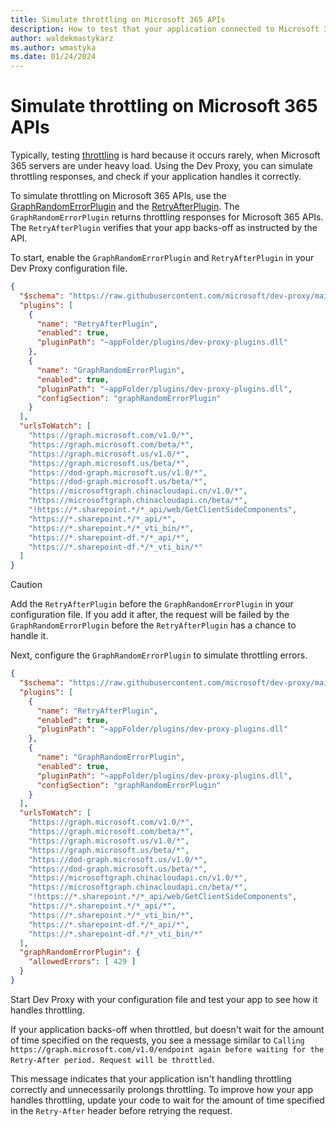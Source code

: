 ```yaml
---
title: Simulate throttling on Microsoft 365 APIs
description: How to test that your application connected to Microsoft 365 APIs handles throttling properly
author: waldekmastykarz
ms.author: wmastyka
ms.date: 01/24/2024
---
```


# Simulate throttling on Microsoft 365 APIs

Typically, testing [throttling](../concepts/what-is-throttling.md) is hard because it occurs rarely, when Microsoft 365 servers are under heavy load. Using the Dev Proxy, you can simulate throttling responses, and check if your application handles it correctly.

To simulate throttling on Microsoft 365 APIs, use the [GraphRandomErrorPlugin](../technical-reference/graphrandomerrorplugin.md) and the [RetryAfterPlugin](../technical-reference/retryafterplugin.md). The `GraphRandomErrorPlugin` returns throttling responses for Microsoft 365 APIs. The `RetryAfterPlugin` verifies that your app backs-off as instructed by the API.

To start, enable the `GraphRandomErrorPlugin` and `RetryAfterPlugin` in your Dev Proxy configuration file.

```json
{
  "$schema": "https://raw.githubusercontent.com/microsoft/dev-proxy/main/schemas/v1.0/rc.schema.json",
  "plugins": [
    {
      "name": "RetryAfterPlugin",
      "enabled": true,
      "pluginPath": "~appFolder/plugins/dev-proxy-plugins.dll"
    },
    {
      "name": "GraphRandomErrorPlugin",
      "enabled": true,
      "pluginPath": "~appFolder/plugins/dev-proxy-plugins.dll",
      "configSection": "graphRandomErrorPlugin"
    }
  ],
  "urlsToWatch": [
    "https://graph.microsoft.com/v1.0/*",
    "https://graph.microsoft.com/beta/*",
    "https://graph.microsoft.us/v1.0/*",
    "https://graph.microsoft.us/beta/*",
    "https://dod-graph.microsoft.us/v1.0/*",
    "https://dod-graph.microsoft.us/beta/*",
    "https://microsoftgraph.chinacloudapi.cn/v1.0/*",
    "https://microsoftgraph.chinacloudapi.cn/beta/*",
    "!https://*.sharepoint.*/*_api/web/GetClientSideComponents",
    "https://*.sharepoint.*/*_api/*",
    "https://*.sharepoint.*/*_vti_bin/*",
    "https://*.sharepoint-df.*/*_api/*",
    "https://*.sharepoint-df.*/*_vti_bin/*"
  ]
}
```

> [!CAUTION]
> Add the `RetryAfterPlugin` before the `GraphRandomErrorPlugin` in your configuration file. If you add it after, the request will be failed by the `GraphRandomErrorPlugin` before the `RetryAfterPlugin` has a chance to handle it.

Next, configure the `GraphRandomErrorPlugin` to simulate throttling errors.

```json
{
  "$schema": "https://raw.githubusercontent.com/microsoft/dev-proxy/main/schemas/v1.0/rc.schema.json",
  "plugins": [
    {
      "name": "RetryAfterPlugin",
      "enabled": true,
      "pluginPath": "~appFolder/plugins/dev-proxy-plugins.dll"
    },
    {
      "name": "GraphRandomErrorPlugin",
      "enabled": true,
      "pluginPath": "~appFolder/plugins/dev-proxy-plugins.dll",
      "configSection": "graphRandomErrorPlugin"
    }
  ],
  "urlsToWatch": [
    "https://graph.microsoft.com/v1.0/*",
    "https://graph.microsoft.com/beta/*",
    "https://graph.microsoft.us/v1.0/*",
    "https://graph.microsoft.us/beta/*",
    "https://dod-graph.microsoft.us/v1.0/*",
    "https://dod-graph.microsoft.us/beta/*",
    "https://microsoftgraph.chinacloudapi.cn/v1.0/*",
    "https://microsoftgraph.chinacloudapi.cn/beta/*",
    "!https://*.sharepoint.*/*_api/web/GetClientSideComponents",
    "https://*.sharepoint.*/*_api/*",
    "https://*.sharepoint.*/*_vti_bin/*",
    "https://*.sharepoint-df.*/*_api/*",
    "https://*.sharepoint-df.*/*_vti_bin/*"
  ],
  "graphRandomErrorPlugin": {
    "allowedErrors": [ 429 ]
  }
}
```

Start Dev Proxy with your configuration file and test your app to see how it handles throttling.

If your application backs-off when throttled, but doesn't wait for the amount of time specified on the requests, you see a message similar to `Calling https://graph.microsoft.com/v1.0/endpoint again before waiting for the Retry-After period. Request will be throttled`.

This message indicates that your application isn't handling throttling correctly and unnecessarily prolongs throttling. To improve how your app handles throttling, update your code to wait for the amount of time specified in the `Retry-After` header before retrying the request.
